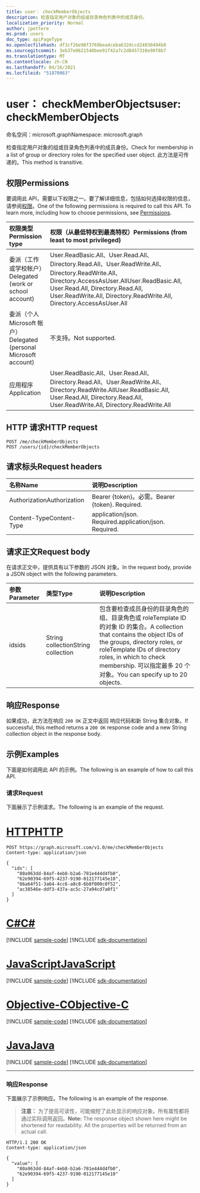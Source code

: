 ```yaml
---
title: user： checkMemberObjects
description: 检查指定用户对象的组或目录角色列表中的成员身份。
localization_priority: Normal
author: jpettere
ms.prod: users
doc_type: apiPageType
ms.openlocfilehash: df3cf26e98f3769bea4ceba632dccd24030494b0
ms.sourcegitcommit: 3eb37e0621540bee91f42a7c2d8457310e90f8b7
ms.translationtype: MT
ms.contentlocale: zh-CN
ms.lasthandoff: 04/16/2021
ms.locfileid: "51870063"
---
```

# <a name="user-checkmemberobjects"></a><span data-ttu-id="cd6b5-103">user： checkMemberObjects</span><span class="sxs-lookup"><span data-stu-id="cd6b5-103">user: checkMemberObjects</span></span>

<span data-ttu-id="cd6b5-104">命名空间：microsoft.graph</span><span class="sxs-lookup"><span data-stu-id="cd6b5-104">Namespace: microsoft.graph</span></span>

<span data-ttu-id="cd6b5-105">检查指定用户对象的组或目录角色列表中的成员身份。</span><span class="sxs-lookup"><span data-stu-id="cd6b5-105">Check for membership in a list of group or directory roles for the specified user object.</span></span> <span data-ttu-id="cd6b5-106">此方法是可传递的。</span><span class="sxs-lookup"><span data-stu-id="cd6b5-106">This method is transitive.</span></span>

## <a name="permissions"></a><span data-ttu-id="cd6b5-107">权限</span><span class="sxs-lookup"><span data-stu-id="cd6b5-107">Permissions</span></span>

<span data-ttu-id="cd6b5-p102">要调用此 API，需要以下权限之一。要了解详细信息，包括如何选择权限的信息，请参阅[权限](/graph/permissions-reference)。</span><span class="sxs-lookup"><span data-stu-id="cd6b5-p102">One of the following permissions is required to call this API. To learn more, including how to choose permissions, see [Permissions](/graph/permissions-reference).</span></span>

| <span data-ttu-id="cd6b5-110">权限类型</span><span class="sxs-lookup"><span data-stu-id="cd6b5-110">Permission type</span></span>                        | <span data-ttu-id="cd6b5-111">权限（从最低特权到最高特权）</span><span class="sxs-lookup"><span data-stu-id="cd6b5-111">Permissions (from least to most privileged)</span></span> |
|:---------------------------------------|:--------------------------------------------|
| <span data-ttu-id="cd6b5-112">委派（工作或学校帐户）</span><span class="sxs-lookup"><span data-stu-id="cd6b5-112">Delegated (work or school account)</span></span>     | <span data-ttu-id="cd6b5-113">User.ReadBasic.All、User.Read.All、Directory.Read.All、User.ReadWrite.All、Directory.ReadWrite.All、Directory.AccessAsUser.All</span><span class="sxs-lookup"><span data-stu-id="cd6b5-113">User.ReadBasic.All, User.Read.All, Directory.Read.All, User.ReadWrite.All, Directory.ReadWrite.All, Directory.AccessAsUser.All</span></span>  |
| <span data-ttu-id="cd6b5-114">委派（个人 Microsoft 帐户）</span><span class="sxs-lookup"><span data-stu-id="cd6b5-114">Delegated (personal Microsoft account)</span></span> | <span data-ttu-id="cd6b5-115">不支持。</span><span class="sxs-lookup"><span data-stu-id="cd6b5-115">Not supported.</span></span> |
| <span data-ttu-id="cd6b5-116">应用程序</span><span class="sxs-lookup"><span data-stu-id="cd6b5-116">Application</span></span>                            | <span data-ttu-id="cd6b5-117">User.ReadBasic.All、User.Read.All、Directory.Read.All、User.ReadWrite.All、Directory.ReadWrite.All</span><span class="sxs-lookup"><span data-stu-id="cd6b5-117">User.ReadBasic.All, User.Read.All, Directory.Read.All, User.ReadWrite.All, Directory.ReadWrite.All</span></span> |

## <a name="http-request"></a><span data-ttu-id="cd6b5-118">HTTP 请求</span><span class="sxs-lookup"><span data-stu-id="cd6b5-118">HTTP request</span></span>

<!-- { "blockType": "ignored" } -->

```http
POST /me/checkMemberObjects
POST /users/{id}/checkMemberObjects
```

## <a name="request-headers"></a><span data-ttu-id="cd6b5-119">请求标头</span><span class="sxs-lookup"><span data-stu-id="cd6b5-119">Request headers</span></span>

| <span data-ttu-id="cd6b5-120">名称</span><span class="sxs-lookup"><span data-stu-id="cd6b5-120">Name</span></span>          | <span data-ttu-id="cd6b5-121">说明</span><span class="sxs-lookup"><span data-stu-id="cd6b5-121">Description</span></span>   |
|:--------------|:--------------|
| <span data-ttu-id="cd6b5-122">Authorization</span><span class="sxs-lookup"><span data-stu-id="cd6b5-122">Authorization</span></span> | <span data-ttu-id="cd6b5-p103">Bearer {token}。必需。</span><span class="sxs-lookup"><span data-stu-id="cd6b5-p103">Bearer {token}. Required.</span></span> |
| <span data-ttu-id="cd6b5-125">Content-Type</span><span class="sxs-lookup"><span data-stu-id="cd6b5-125">Content-Type</span></span>  | <span data-ttu-id="cd6b5-p104">application/json. Required.</span><span class="sxs-lookup"><span data-stu-id="cd6b5-p104">application/json. Required.</span></span> |

## <a name="request-body"></a><span data-ttu-id="cd6b5-128">请求正文</span><span class="sxs-lookup"><span data-stu-id="cd6b5-128">Request body</span></span>

<span data-ttu-id="cd6b5-129">在请求正文中，提供具有以下参数的 JSON 对象。</span><span class="sxs-lookup"><span data-stu-id="cd6b5-129">In the request body, provide a JSON object with the following parameters.</span></span>

| <span data-ttu-id="cd6b5-130">参数</span><span class="sxs-lookup"><span data-stu-id="cd6b5-130">Parameter</span></span>    | <span data-ttu-id="cd6b5-131">类型</span><span class="sxs-lookup"><span data-stu-id="cd6b5-131">Type</span></span>        | <span data-ttu-id="cd6b5-132">说明</span><span class="sxs-lookup"><span data-stu-id="cd6b5-132">Description</span></span> |
|:-------------|:------------|:------------|
|<span data-ttu-id="cd6b5-133">ids</span><span class="sxs-lookup"><span data-stu-id="cd6b5-133">ids</span></span>|<span data-ttu-id="cd6b5-134">String collection</span><span class="sxs-lookup"><span data-stu-id="cd6b5-134">String collection</span></span>|<span data-ttu-id="cd6b5-135">包含要检查成员身份的目录角色的组、目录角色或 roleTemplate ID 的对象 ID 的集合。</span><span class="sxs-lookup"><span data-stu-id="cd6b5-135">A collection that contains the object IDs of the groups, directory roles, or roleTemplate IDs of directory roles, in which to check membership.</span></span> <span data-ttu-id="cd6b5-136">可以指定最多 20 个对象。</span><span class="sxs-lookup"><span data-stu-id="cd6b5-136">You can specify up to 20 objects.</span></span>|

## <a name="response"></a><span data-ttu-id="cd6b5-137">响应</span><span class="sxs-lookup"><span data-stu-id="cd6b5-137">Response</span></span>

<span data-ttu-id="cd6b5-138">如果成功，此方法在响应 `200 OK` 正文中返回 响应代码和新 String 集合对象。</span><span class="sxs-lookup"><span data-stu-id="cd6b5-138">If successful, this method returns a `200 OK` response code and a new String collection object in the response body.</span></span>

## <a name="examples"></a><span data-ttu-id="cd6b5-139">示例</span><span class="sxs-lookup"><span data-stu-id="cd6b5-139">Examples</span></span>

<span data-ttu-id="cd6b5-140">下面是如何调用此 API 的示例。</span><span class="sxs-lookup"><span data-stu-id="cd6b5-140">The following is an example of how to call this API.</span></span>

### <a name="request"></a><span data-ttu-id="cd6b5-141">请求</span><span class="sxs-lookup"><span data-stu-id="cd6b5-141">Request</span></span>

<span data-ttu-id="cd6b5-142">下面展示了示例请求。</span><span class="sxs-lookup"><span data-stu-id="cd6b5-142">The following is an example of the request.</span></span>

# <a name="http"></a>[<span data-ttu-id="cd6b5-143">HTTP</span><span class="sxs-lookup"><span data-stu-id="cd6b5-143">HTTP</span></span>](#tab/http)
<!-- {
  "blockType": "request",
  "name": "user_checkmemberobjects"
}-->

```http
POST https://graph.microsoft.com/v1.0/me/checkMemberObjects
Content-type: application/json

{
  "ids": [
    "80a963dd-84af-4eb8-b2a6-781e444d4fb0",
    "62e90394-69f5-4237-9190-012177145e10",
    "86a64f51-3a64-4cc6-a8c8-6b8f000c0f52",
    "ac38546e-ddf3-437a-ac5c-27a94cd7a0f1"
  ]
}
```
# <a name="c"></a>[<span data-ttu-id="cd6b5-144">C#</span><span class="sxs-lookup"><span data-stu-id="cd6b5-144">C#</span></span>](#tab/csharp)
[!INCLUDE [sample-code](../includes/snippets/csharp/user-checkmemberobjects-csharp-snippets.md)]
[!INCLUDE [sdk-documentation](../includes/snippets/snippets-sdk-documentation-link.md)]

# <a name="javascript"></a>[<span data-ttu-id="cd6b5-145">JavaScript</span><span class="sxs-lookup"><span data-stu-id="cd6b5-145">JavaScript</span></span>](#tab/javascript)
[!INCLUDE [sample-code](../includes/snippets/javascript/user-checkmemberobjects-javascript-snippets.md)]
[!INCLUDE [sdk-documentation](../includes/snippets/snippets-sdk-documentation-link.md)]

# <a name="objective-c"></a>[<span data-ttu-id="cd6b5-146">Objective-C</span><span class="sxs-lookup"><span data-stu-id="cd6b5-146">Objective-C</span></span>](#tab/objc)
[!INCLUDE [sample-code](../includes/snippets/objc/user-checkmemberobjects-objc-snippets.md)]
[!INCLUDE [sdk-documentation](../includes/snippets/snippets-sdk-documentation-link.md)]

# <a name="java"></a>[<span data-ttu-id="cd6b5-147">Java</span><span class="sxs-lookup"><span data-stu-id="cd6b5-147">Java</span></span>](#tab/java)
[!INCLUDE [sample-code](../includes/snippets/java/user-checkmemberobjects-java-snippets.md)]
[!INCLUDE [sdk-documentation](../includes/snippets/snippets-sdk-documentation-link.md)]

---


### <a name="response"></a><span data-ttu-id="cd6b5-148">响应</span><span class="sxs-lookup"><span data-stu-id="cd6b5-148">Response</span></span>

<span data-ttu-id="cd6b5-149">下面展示了示例响应。</span><span class="sxs-lookup"><span data-stu-id="cd6b5-149">The following is an example of the response.</span></span> 

><span data-ttu-id="cd6b5-p106">**注意：** 为了提高可读性，可能缩短了此处显示的响应对象。所有属性都将通过实际调用返回。</span><span class="sxs-lookup"><span data-stu-id="cd6b5-p106">**Note:** The response object shown here might be shortened for readability. All the properties will be returned from an actual call.</span></span>

<!-- {
  "blockType": "response",
  "truncated": true,
  "@odata.type": "String",
  "isCollection": true
} -->

```http
HTTP/1.1 200 OK
Content-type: application/json

{
  "value": [
    "80a963dd-84af-4eb8-b2a6-781e444d4fb0", 
    "62e90394-69f5-4237-9190-012177145e10"
  ]
}
```

<!-- uuid: 16cd6b66-4b1a-43a1-adaf-3a886856ed98
2019-02-04 14:57:30 UTC -->
<!-- {
  "type": "#page.annotation",
  "description": "user: checkMemberObjects",
  "keywords": "",
  "section": "documentation",
  "tocPath": ""
}-->

